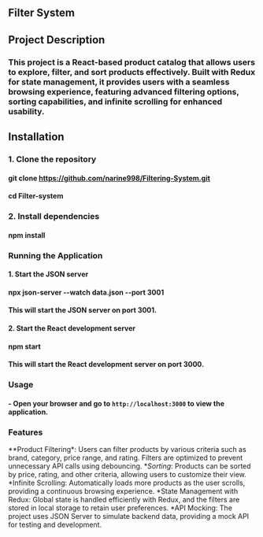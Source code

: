 ## Filter System

## Project Description

### This project is a React-based product catalog that allows users to explore, filter, and sort products effectively. Built with Redux for state management, it provides users with a seamless browsing experience, featuring advanced filtering options, sorting capabilities, and infinite scrolling for enhanced usability.

## Installation

### 1. Clone the repository

#### git clone https://github.com/narine998/Filtering-System.git

#### cd Filter-system

### 2. Install dependencies

#### npm install

### Running the Application

#### 1. Start the JSON server

#### npx json-server --watch data.json --port 3001

#### This will start the JSON server on port 3001.

#### 2. Start the React development server

#### npm start

#### This will start the React development server on port 3000.

### Usage

#### - Open your browser and go to `http://localhost:3000` to view the application.

### Features

**Product Filtering\*: Users can filter products by various criteria such as brand, category, price range, and rating. Filters are optimized to prevent unnecessary API calls using debouncing.
**Sorting*: Products can be sorted by price, rating, and other criteria, allowing users to customize their view.
*Infinite Scrolling: Automatically loads more products as the user scrolls, providing a continuous browsing experience.
*State Management with Redux: Global state is handled efficiently with Redux, and the filters are stored in local storage to retain user preferences.
*API Mocking: The project uses JSON Server to simulate backend data, providing a mock API for testing and development.
